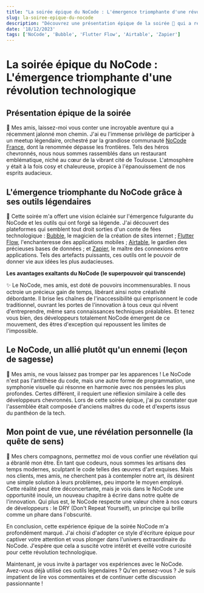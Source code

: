 ```yaml
---
title: "La soirée épique du NoCode : L'émergence triomphante d'une révolution technologique"
slug: la-soiree-epique-du-nocode
description: "Découvrez une présentation épique de la soirée 🎉 qui a récemment jalonné mon chemin. Plongez dans un récit captivant où l'émergence triomphante du NoCode 🚀 et ses outils légendaires sont célébrés. Explorez les avantages exaltants du NoCode ✨ et découvrez comment cette nouvelle forme de programmation peut être un allié puissant pour les développeurs. Une révélation personnelle 🤔 sur la quête de sens dans l'innovation vient compléter cette histoire inspirante."
date: '18/12/2023'
tags: ['NoCode', 'Bubble', 'Flutter Flow', 'Airtable', 'Zapier']
---
```

# La soirée épique du NoCode : L'émergence triomphante d'une révolution technologique

## **Présentation épique de la soirée**

🎉 Mes amis, laissez-moi vous conter une incroyable aventure qui a récemment jalonné mon chemin. J'ai eu l'immense privilège de participer à un meetup légendaire, orchestré par la grandiose communauté [NoCode France](https://nocode-france.fr/), dont la renommée dépasse les frontières. Tels des héros chevronnés, nous nous sommes rassemblés dans un restaurant emblématique, niché au cœur de la vibrant cité de Toulouse. L'atmosphère y était à la fois cosy et chaleureuse, propice à l'épanouissement de nos esprits audacieux.

## **L'émergence triomphante du NoCode grâce à ses outils légendaires**

🚀 Cette soirée m'a offert une vision éclairée sur l'émergence fulgurante du NoCode et les outils qui ont forgé sa légende. J'ai découvert des plateformes qui semblent tout droit sorties d'un conte de fées technologique : [Bubble](https://bubble.io/), le magicien de la création de sites internet ; [Flutter Flow](https://flutterflow.io/), l'enchanteresse des applications mobiles ; [Airtable](https://www.airtable.com/), le gardien des précieuses bases de données ; et [Zapier](https://zapier.com/), le maître des connexions entre applications. Tels des artefacts puissants, ces outils ont le pouvoir de donner vie aux idées les plus audacieuses.

**Les avantages exaltants du NoCode (le superpouvoir qui transcende)**

✨ Le NoCode, mes amis, est doté de pouvoirs incommensurables. Il nous octroie un précieux gain de temps, libérant ainsi notre créativité débordante. Il brise les chaînes de l'inaccessibilité qui emprisonnent le code traditionnel, ouvrant les portes de l'innovation à tous ceux qui rêvent d'entreprendre, même sans connaissances techniques préalables. Et tenez vous bien, des développeurs totalement NoCode émergent de ce mouvement, des êtres d'exception qui repoussent les limites de l'impossible.

## **Le NoCode, un allié plutôt qu'un ennemi (leçon de sagesse)**

🧩 Mes amis, ne vous laissez pas tromper par les apparences ! Le NoCode n'est pas l'antithèse du code, mais une autre forme de programmation, une symphonie visuelle qui résonne en harmonie avec nos pensées les plus profondes. Certes différent, il requiert une réflexion similaire à celle des développeurs chevronnés. Lors de cette soirée épique, j'ai pu constater que l'assemblée était composée d'anciens maîtres du code et d'experts issus du panthéon de la tech.

## **Mon point de vue, une révélation personnelle (la quête de sens)**

🤔 Mes chers compagnons, permettez moi de vous confier une révélation qui a ébranlé mon être. En tant que codeurs, nous sommes les artisans des temps modernes, sculptant le code telles des œuvres d'art exquises. Mais nos clients, mes amis, ne cherchent pas à contempler notre art, ils désirent une simple solution à leurs problèmes, peu importe le moyen employé. Cette réalité peut être déconcertante, mais je vois dans le NoCode une opportunité inouïe, un nouveau chapitre à écrire dans notre quête de l'innovation. Qui plus est, le NoCode respecte une valeur chère à nos cœurs de développeurs : le DRY (Don't Repeat Yourself), un principe qui brille comme un phare dans l'obscurité.

En conclusion, cette expérience épique de la soirée NoCode m'a profondément marqué. J'ai choisi d'adopter ce style d'écriture épique pour captiver votre attention et vous plonger dans l'univers extraordinaire du NoCode. J'espère que cela a suscité votre intérêt et éveillé votre curiosité pour cette révolution technologique.

Maintenant, je vous invite à partager vos expériences avec le NoCode. Avez-vous déjà utilisé ces outils légendaires ? Qu'en pensez-vous ? Je suis impatient de lire vos commentaires et de continuer cette discussion passionnante !